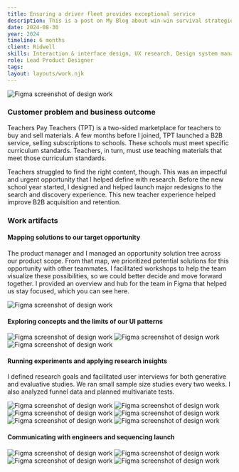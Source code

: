 ```yaml
---
title: Ensuring a driver fleet provides exceptional service
description: This is a post on My Blog about win-win survival strategies.
date: 2024-08-30
year: 2024
timeline: 6 months
client: Ridwell
skills: Interaction & interface design, UX research, Design system management, Creative workshop facilitation
role: Lead Product Designer
tags:
layout: layouts/work.njk
---
```

<img
  class='post-img'
  src='../../img/tpt/standards/hero.png'
  srcset=''
  alt='Figma screenshot of design work'
/>
<h3>Customer problem and business outcome</h3>
<p>Teachers Pay Teachers (TPT) is a two-sided marketplace for teachers to buy and sell materials. A few months before I joined, TPT launched a B2B service, selling subscriptions to schools. These schools must meet specific curriculum standards. Teachers, in turn, must use teaching materials that meet those curriculum standards.</p>
<p>Teachers struggled to find the right content, though. This was an impactful and urgent opportunity that I helped define with research. Before the new school year started, I designed and helped launch major redesigns to the search and discovery experience. This new teacher experience helped improve B2B acquisition and retention.</p>

<h3>Work artifacts</h3>
<h4>Mapping solutions to our target opportunity</h4>
<p>The product manager and I managed an opportunity solution tree across our product scope. From that map, we prioritized potential solutions for this opportunity with other teammates. I facilitated workshops to help the team visualize these possibilities, so we could better decide and move forward together. I provided an overview and hub for the team in Figma that helped us stay focused, which you can see here. </p>
<img
  class='post-img'
  src='../../img/tpt/standards/context.png'
  srcset=''
  alt='Figma screenshot of design work'
/>
<h4>Exploring concepts and the limits of our UI patterns</h4>
<img
  class='post-img'
  src='../../img/tpt/standards/first-round-filter-sort.png'
  srcset=''
  alt='Figma screenshot of design work'
/>
<img
  class='post-img'
  src='../../img/tpt/standards/first-round-autosuggest.png'
  srcset=''
  alt='Figma screenshot of design work'
/>
<img
  class='post-img'
  src='../../img/tpt/standards/first-round-search-for-standards.png'
  srcset=''
  alt='Figma screenshot of design work'
/>
<h4>Running experiments and applying research insights</h4>
<p>I defined research goals and facilitated user interviews for both generative and evaluative studies. We ran small sample size studies every two weeks. I also analyzed funnel data and planned multivariate tests.</p>
<img
  class='post-img'
  src='../../img/tpt/standards/second-round.png'
  srcset=''
  alt='Figma screenshot of design work'
/>
<img
  class='post-img'
  src='../../img/tpt/standards/defining-experiments.png'
  srcset=''
  alt='Figma screenshot of design work'
/>
<img
  class='post-img'
  src='../../img/tpt/standards/ab-test.png'
  srcset=''
  alt='Figma screenshot of design work'
/>
<img
  class='post-img'
  src='../../img/tpt/standards/curated-content.png'
  srcset=''
  alt='Figma screenshot of design work'
/>
<img
  class='post-img'
  src='../../img/tpt/standards/exploring-search.png'
  srcset=''
  alt='Figma screenshot of design work'
/>
<img
  class='post-img'
  src='../../img/tpt/standards/two-card-styles.png'
  srcset=''
  alt='Figma screenshot of design work'
/>
<h4>Communicating with engineers and sequencing launch</h4>
<img
  class='post-img'
  src='../../img/tpt/standards/launch-sequence.png'
  srcset=''
  alt='Figma screenshot of design work'
/>
<img
  class='post-img'
  src='../../img/tpt/standards/search-results.png'
  srcset=''
  alt='Figma screenshot of design work'
/>
<img
  class='post-img'
  src='../../img/tpt/standards/design-specs.png'
  srcset=''
  alt='Figma screenshot of design work'
/>
<img
  class='post-img'
  src='../../img/tpt/standards/dropdown-filter-specs.png'
  srcset=''
  alt='Figma screenshot of design work'
/>
